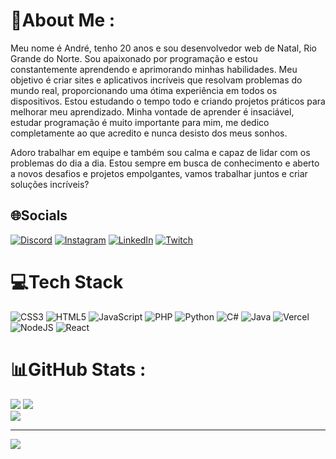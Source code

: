# 💫About Me :
Meu nome é André, tenho 20 anos e sou desenvolvedor web de Natal, Rio Grande do Norte. Sou apaixonado por programação e estou constantemente aprendendo e aprimorando minhas habilidades. Meu objetivo é criar sites e aplicativos incríveis que resolvam problemas do mundo real, proporcionando uma ótima experiência em todos os dispositivos. Estou estudando o tempo todo e criando projetos práticos para melhorar meu aprendizado. Minha vontade de aprender é insaciável, estudar programação é muito importante para mim, me dedico completamente ao que acredito e nunca desisto dos meus sonhos.

Adoro trabalhar em equipe e também sou calma e capaz de lidar com os problemas do dia a dia. Estou sempre em busca de conhecimento e aberto a novos desafios e projetos empolgantes, vamos trabalhar juntos e criar soluções incríveis?

## 🌐Socials
[![Discord](https://img.shields.io/badge/Discord-%237289DA.svg?logo=discord&logoColor=white)](htttps://discord.gg/Dedezaum#5528) [![Instagram](https://img.shields.io/badge/Instagram-%23E4405F.svg?logo=Instagram&logoColor=white)](https://instagram.com/https://www.instagram.com/andrepaiva1311/) [![LinkedIn](https://img.shields.io/badge/LinkedIn-%230077B5.svg?logo=linkedin&logoColor=white)](https://linkedin.com/in/www.linkedin.com/in/andrefelipepp) [![Twitch](https://img.shields.io/badge/Twitch-%239146FF.svg?logo=Twitch&logoColor=white)](https://twitch.tv/https://www.twitch.tv/andrepaiva13) 

# 💻Tech Stack
![CSS3](https://img.shields.io/badge/css3-%231572B6.svg?style=for-the-badge&logo=css3&logoColor=white) ![HTML5](https://img.shields.io/badge/html5-%23E34F26.svg?style=for-the-badge&logo=html5&logoColor=white) ![JavaScript](https://img.shields.io/badge/javascript-%23323330.svg?style=for-the-badge&logo=javascript&logoColor=%23F7DF1E) ![PHP](https://img.shields.io/badge/php-%23777BB4.svg?style=for-the-badge&logo=php&logoColor=white) ![Python](https://img.shields.io/badge/python-3670A0?style=for-the-badge&logo=python&logoColor=ffdd54) ![C#](https://img.shields.io/badge/c%23-%23239120.svg?style=for-the-badge&logo=c-sharp&logoColor=white) ![Java](https://img.shields.io/badge/java-%23ED8B00.svg?style=for-the-badge&logo=java&logoColor=white) ![Vercel](https://img.shields.io/badge/vercel-%23000000.svg?style=for-the-badge&logo=vercel&logoColor=white) ![NodeJS](https://img.shields.io/badge/node.js-6DA55F?style=for-the-badge&logo=node.js&logoColor=white) ![React](https://img.shields.io/badge/react-%2320232a.svg?style=for-the-badge&logo=react&logoColor=%2361DAFB)
# 📊GitHub Stats :
![](https://github-readme-stats.vercel.app/api?username=andrefelipepp&theme=nightowl&hide_border=false&include_all_commits=false&count_private=false)
![](https://github-readme-streak-stats.herokuapp.com/?user=andrefelipepp&theme=nightowl&hide_border=false)<br/>
![](https://github-readme-stats.vercel.app/api/top-langs/?username=andrefelipepp&theme=nightowl&hide_border=false&include_all_commits=false&count_private=false&layout=compact)

---
<a href="https://visitcount.itsvg.in">
  <img src="https://visitcount.itsvg.in/api?id=andrefelipeppv3&label=Profile%20Views&color=1&icon=0&pretty=true" />
</a>
